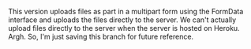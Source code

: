 This version uploads files as part in a multipart form using the FormData interface and uploads the files directly to the server. We can't actually upload files directly to the server when the server is hosted on Heroku. Argh. So, I'm just saving this branch for future reference. 
